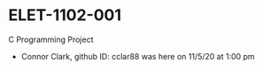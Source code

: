 # ELET-1102-001
C Programming Project

- Connor Clark, github ID: cclar88 was here on 11/5/20 at 1:00 pm
